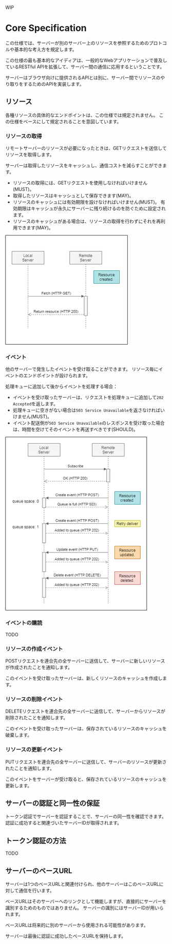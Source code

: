 WIP

# Core Specification
この仕様では、サーバーが別のサーバー上のリソースを参照するためのプロトコルや基本的な考え方を規定します。

この仕様の最も基本的なアイディアは、一般的なWebアプリケーションで普及しているRESTful APIを拡張して、サーバー間の通信に応用するということです。

サーバーはブラウザ向けに提供されるAPIとは別に、サーバー間でリソースのやり取りをするためのAPIを実装します。

## リソース
各種リソースの具体的なエンドポイントは、この仕様では規定されません。
この仕様をベースにして規定されることを意図しています。

### リソースの取得
リモートサーバーのリソースが必要になったときは、GETリクエストを送信してリソースを取得します。

サーバーは取得したリソースをキャッシュし、通信コストを減らすことができます。

- リソースの取得には、GETリクエストを使用しなければいけません(MUST)。
- 取得したリソースはキャッシュとして保存できます(MAY)。
- リソースのキャッシュには有効期限を設けなければいけません(MUST)。
  有効期限はキャッシュが永久にサーバーに残り続けるのを防ぐために設定されます。
- リソースのキャッシュがある場合は、リソースの取得を行わずにそれを再利用できます(MAY)。

![fetch sequence](fetch.png)

### イベント
他のサーバーで発生したイベントを受け取ることができます。
リソース毎にイベントのエンドポイントが設けられます。

処理キューに追加して後からイベントを処理する場合：
- イベントを受け取ったサーバーは、リクエストを処理キューに追加して`202 Accepted`を返します。
- 処理キューに空きがない場合は`503 Service Unavailable`を返さなければいけません(MUST)。
- イベント配送側が`503 Service Unavailable`のレスポンスを受け取った場合は、時間を空けてそのイベントを再送すべきです(SHOULD)。

![event sequence](event.png)

### イベントの購読
TODO

### リソースの作成イベント
POSTリクエストを連合先の全サーバーに送信して、サーバーに新しいリソースが作成されたことを通知します。

このイベントを受け取ったサーバーは、新しくリソースのキャッシュを作成します。

### リソースの削除イベント
DELETEリクエストを連合先の全サーバーに送信して、サーバーからリソースが削除されたことを通知します。

このイベントを受け取ったサーバーは、保存されているリソースのキャッシュを破棄します。

### リソースの更新イベント
PUTリクエストを連合先の全サーバーに送信して、サーバーのリソースが更新されたことを通知します。

このイベントをサーバーが受け取ると、保存されているリソースのキャッシュを更新します。

## サーバーの認証と同一性の保証
トークン認証でサーバーを認証することで、サーバーの同一性を確認できます。
認証に成功すると関連づいたサーバーIDが取得されます。

## トークン認証の方法
TODO

## サーバーのベースURL
サーバーは1つのベースURLと関連付けられ、他のサーバーはこのベースURLに対して通信を行います。

ベースURLはそのサーバーへのリンクとして機能しますが、直接的にサーバーを識別するためのものではありません。
サーバーの識別にはサーバーIDが用いられます。

ベースURLは将来的に別のサーバーから使用される可能性があります。

サーバーは最後に認証に成功したベースURLを保持します。
